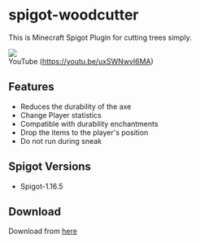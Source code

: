 # spigot-woodcutter
This is Minecraft Spigot Plugin for cutting trees simply.

![](https://github.com/m4kvn/spigot-woodcutter/blob/master/gifs/woodcutter.gif?raw=true)<br>
YouTube (https://youtu.be/uxSWNwvl6MA)

## Features
- Reduces the durability of the axe
- Change Player statistics
- Compatible with durability enchantments
- Drop the items to the player's position
- Do not run during sneak

## Spigot Versions
- Spigot-1.16.5

## Download
Download from [here](https://github.com/m4kvn/spigot-woodcutter/releases)
